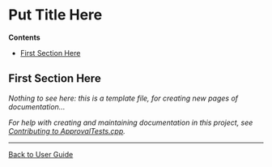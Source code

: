 <a id="top"></a>

# Put Title Here



<!-- START doctoc generated TOC please keep comment here to allow auto update -->
<!-- DON'T EDIT THIS SECTION, INSTEAD RE-RUN doctoc TO UPDATE -->
**Contents**

- [First Section Here](#first-section-here)

<!-- END doctoc generated TOC please keep comment here to allow auto update -->

## First Section Here

*Nothing to see here: this is a template file, for creating new pages of documentation...*

*For help with creating and maintaining documentation in this project, see [Contributing to ApprovalTests.cpp](Contributing.md#top).*

---

[Back to User Guide](README.md#top)

